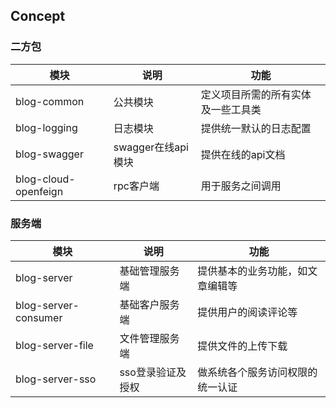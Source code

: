 ## Concept

### 二方包

模块|说明|功能
---|---|---
blog-common|公共模块|定义项目所需的所有实体及一些工具类
blog-logging|日志模块|提供统一默认的日志配置
blog-swagger|swagger在线api模块|提供在线的api文档
blog-cloud-openfeign|rpc客户端|用于服务之间调用

### 服务端

模块|说明|功能
---|---|---
blog-server|基础管理服务端|提供基本的业务功能，如文章编辑等
blog-server-consumer|基础客户服务端|提供用户的阅读评论等
blog-server-file|文件管理服务端|提供文件的上传下载
blog-server-sso|sso登录验证及授权|做系统各个服务访问权限的统一认证